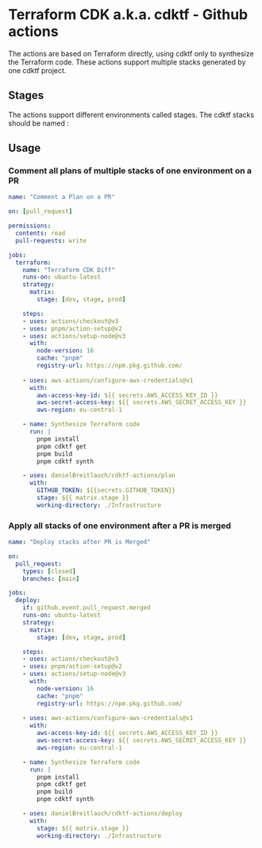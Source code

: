 # Terraform CDK a.k.a. cdktf - Github actions

The actions are based on Terraform directly, using cdktf only to synthesize the Terraform code.
These actions support multiple stacks generated by one cdktf project.

## Stages

The actions support different environments called stages.
The cdktf stacks should be named <stack-name>:<stage-name>

## Usage

### Comment all plans of multiple stacks of one environment on a PR

```yml
name: "Comment a Plan on a PR"

on: [pull_request]

permissions:
  contents: read
  pull-requests: write

jobs:
  terraform:
    name: "Terraform CDK Diff"
    runs-on: ubuntu-latest
    strategy:
      matrix:
        stage: [dev, stage, prod]

    steps:
    - uses: actions/checkout@v3
    - uses: pnpm/action-setup@v2  
    - uses: actions/setup-node@v3
      with:
        node-version: 16
        cache: "pnpm"
        registry-url: https://npm.pkg.github.com/
    
    - uses: aws-actions/configure-aws-credentials@v1
      with:
        aws-access-key-id: ${{ secrets.AWS_ACCESS_KEY_ID }}
        aws-secret-access-key: ${{ secrets.AWS_SECRET_ACCESS_KEY }}
        aws-region: eu-central-1

    - name: Synthesize Terraform code
      run: |
        pnpm install
        pnpm cdktf get
        pnpm build
        pnpm cdktf synth

    - uses: danielBreitlauch/cdktf-actions/plan
      with:
        GITHUB_TOKEN: ${{secrets.GITHUB_TOKEN}}
        stage: ${{ matrix.stage }}
        working-directory: ./Infrastructure
```

### Apply all stacks of one environment after a PR is merged

```yml
name: "Deploy stacks after PR is Merged"

on:
  pull_request:
    types: [closed]
    branches: [main]

jobs:
  deploy:
    if: github.event.pull_request.merged
    runs-on: ubuntu-latest    
    strategy:
      matrix:
        stage: [dev, stage, prod]

    steps:
    - uses: actions/checkout@v3
    - uses: pnpm/action-setup@v2  
    - uses: actions/setup-node@v3
      with:
        node-version: 16
        cache: "pnpm"
        registry-url: https://npm.pkg.github.com/
    
    - uses: aws-actions/configure-aws-credentials@v1
      with:
        aws-access-key-id: ${{ secrets.AWS_ACCESS_KEY_ID }}
        aws-secret-access-key: ${{ secrets.AWS_SECRET_ACCESS_KEY }}
        aws-region: eu-central-1

    - name: Synthesize Terraform code
      run: |
        pnpm install
        pnpm cdktf get
        pnpm build
        pnpm cdktf synth

    - uses: danielBreitlauch/cdktf-actions/deploy
      with:
        stage: ${{ matrix.stage }}
        working-directory: ./Infrastructure
```